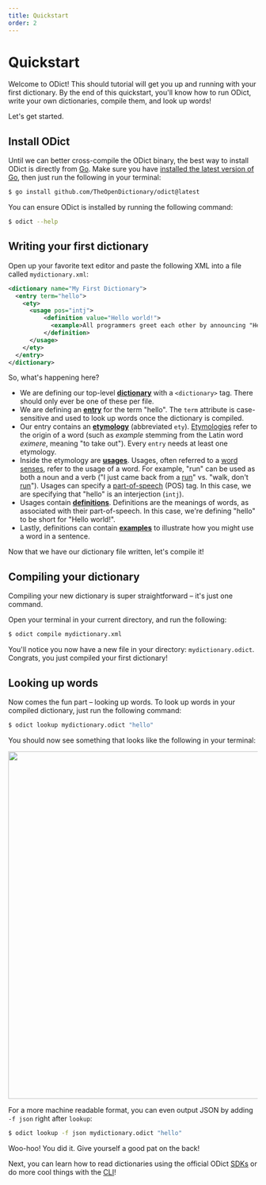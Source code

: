 ```yaml
---
title: Quickstart
order: 2
---
```


# Quickstart

Welcome to ODict! This should tutorial will get you up and running with your first dictionary. By the end of this quickstart, you'll know how to run ODict, write your own dictionaries, compile them, and look up words!

Let's get started.

## Install ODict

Until we can better cross-compile the ODict binary, the best way to install ODict is directly from [Go](https://go.dev/). Make sure you have [installed the latest version of Go](https://go.dev/doc/install), then just run the following in your terminal:

```bash
$ go install github.com/TheOpenDictionary/odict@latest
```

You can ensure ODict is installed by running the following command:

```bash
$ odict --help
```

## Writing your first dictionary

Open up your favorite text editor and paste the following XML into a file called `mydictionary.xml`:

```xml
<dictionary name="My First Dictionary">
  <entry term="hello">
    <ety>
      <usage pos="intj">
          <definition value="Hello world!">
            <example>All programmers greet each other by announcing "Hello world!"</example>
          </definition>
      </usage>
    </ety>
  </entry>
</dictionary>
```

So, what's happening here?

- We are defining our top-level [**dictionary**](/docs/xml/dictionary) with a `<dictionary>` tag. There should only ever be one of these per file.
- We are defining an [**entry**](/docs/xml/entry) for the term "hello". The `term` attribute is case-sensitive and used to look up words once the dictionary is compiled.
- Our entry contains an [**etymology**](/docs/xml/ety) (abbreviated `ety`). [Etymologies](https://en.wikipedia.org/wiki/Etymology) refer to the origin of a word (such as _example_ stemming from the Latin word _eximere_, meaning "to take out"). Every `entry` needs at least one etymology.
- Inside the etymology are [**usages**](/docs/xml/usage). Usages, often referred to a [word senses](https://en.wikipedia.org/wiki/Word_sense), refer to the usage of a word. For example, "run" can be used as both a noun and a verb ("I just came back from a <u>run</u>" vs. "walk, don't <u>run</u>"). Usages can specify a [part-of-speech](/docs/xml/usage#part-of-speech) (POS) tag. In this case, we are specifying that "hello" is an interjection (`intj`).
- Usages contain [**definitions**](/docs/xml/definition). Definitions are the meanings of words, as associated with their part-of-speech. In this case, we're defining "hello" to be short for "Hello world!".
- Lastly, definitions can contain [**examples**](/docs/xml/example) to illustrate how you might use a word in a sentence.

Now that we have our dictionary file written, let's compile it!

## Compiling your dictionary

Compiling your new dictionary is super straightforward – it's just one command. 

Open your terminal in your current directory, and run the following:

```bash
$ odict compile mydictionary.xml
```

You'll notice you now have a new file in your directory: `mydictionary.odict`. Congrats, you just compiled your first dictionary!

## Looking up words

Now comes the fun part – looking up words. To look up words in your compiled dictionary, just run the following command:

```bash
$ odict lookup mydictionary.odict "hello"
```

You should now see something that looks like the following in your terminal:

<img src="/terminal.svg" width="700" class="mx-auto shadow-lg" />

For a more machine readable format, you can even output JSON by adding `-f json` right after `lookup`:

```bash
$ odict lookup -f json mydictionary.odict "hello"
```

Woo-hoo! You did it. Give yourself a good pat on the back!

Next, you can learn how to read dictionaries using the official ODict [SDKs](/docs/sdks) or do more cool things with the [CLI](/docs/cli)! 
